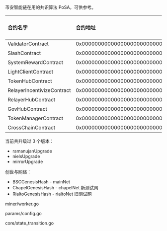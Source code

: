 币安智能链在用的共识算法 PoSA，可供参考。

| 合约名字 | 合约地址 | ABI 文件 |
| :--- | :--- | :--- |
| ValidatorContract | 0x0000000000000000000000000000000000001000 | 略 |
| SlashContract | 0x0000000000000000000000000000000000001001 | 略 |
| SystemRewardContract | 0x0000000000000000000000000000000000001002 | 略 |
| LightClientContract | 0x0000000000000000000000000000000000001003 | 略 |
| TokenHubContract | 0x0000000000000000000000000000000000001004 | 略 |
| RelayerIncentivizeContract | 0x0000000000000000000000000000000000001005 | 略 |
| RelayerHubContract | 0x0000000000000000000000000000000000001006 | 略 |
| GovHubContract | 0x0000000000000000000000000000000000001007 | 略 |
| TokenManagerContract | 0x0000000000000000000000000000000000001008 | 略 |
| CrossChainContract | 0x0000000000000000000000000000000000002000 | 略 |

当前共升级过 3 个版本：

* ramanujanUpgrade
* nielsUpgrade
* mirrorUpgrade

创世与网络：

* BSCGenesisHash - mainNet
* ChapelGenesisHash - chapelNet 新测试网
* RialtoGenesisHash - rialtoNet 旧测试网

miner/worker.go

params/config.go

core/state\_transition.go





